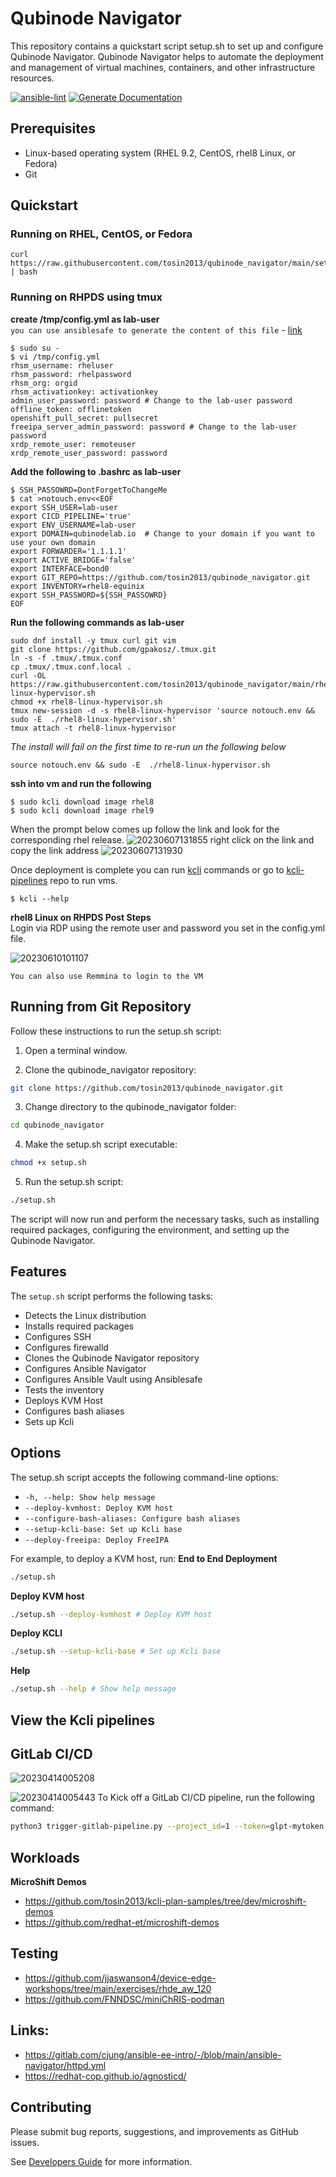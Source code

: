 # Qubinode Navigator
This repository contains a quickstart script setup.sh to set up and configure Qubinode Navigator. Qubinode Navigator helps to automate the deployment and management of virtual machines, containers, and other infrastructure resources.

[![ansible-lint](https://github.com/tosin2013/qubinode_navigator/actions/workflows/ansible-lint.yml/badge.svg)](https://github.com/tosin2013/qubinode_navigator/actions/workflows/ansible-lint.yml)
[![Generate Documentation](https://github.com/tosin2013/qubinode_navigator/actions/workflows/generate-documentation.yml/badge.svg)](https://github.com/tosin2013/qubinode_navigator/actions/workflows/generate-documentation.yml)

## Prerequisites
* Linux-based operating system (RHEL 9.2, CentOS, rhel8 Linux, or Fedora)
* Git

## Quickstart 

### Running on RHEL, CentOS, or Fedora
```
curl https://raw.githubusercontent.com/tosin2013/qubinode_navigator/main/setup.sh | bash
```
### Running on  RHPDS using tmux
**create /tmp/config.yml as lab-user**  
`you can use ansiblesafe to generate the content of this file` - [link](https://github.com/tosin2013/ansiblesafe) 
```
$ sudo su - 
$ vi /tmp/config.yml
rhsm_username: rheluser
rhsm_password: rhelpassword
rhsm_org: orgid
rhsm_activationkey: activationkey
admin_user_password: password # Change to the lab-user password
offline_token: offlinetoken
openshift_pull_secret: pullsecret
freeipa_server_admin_password: password # Change to the lab-user password
xrdp_remote_user: remoteuser
xrdp_remote_user_password: password
```
**Add the following to .bashrc as lab-user**
```
$ SSH_PASSOWRD=DontForgetToChangeMe
$ cat >notouch.env<<EOF
export SSH_USER=lab-user
export CICD_PIPELINE='true'
export ENV_USERNAME=lab-user
export DOMAIN=qubinodelab.io  # Change to your domain if you want to use your own domain
export FORWARDER='1.1.1.1'
export ACTIVE_BRIDGE='false'
export INTERFACE=bond0
export GIT_REPO=https://github.com/tosin2013/qubinode_navigator.git
export INVENTORY=rhel8-equinix
export SSH_PASSWORD=${SSH_PASSOWRD}
EOF
```

**Run the following commands as lab-user**  
```
sudo dnf install -y tmux curl git vim 
git clone https://github.com/gpakosz/.tmux.git
ln -s -f .tmux/.tmux.conf
cp .tmux/.tmux.conf.local .
curl -OL https://raw.githubusercontent.com/tosin2013/qubinode_navigator/main/rhel8-linux-hypervisor.sh
chmod +x rhel8-linux-hypervisor.sh
tmux new-session -d -s rhel8-linux-hypervisor 'source notouch.env && sudo -E  ./rhel8-linux-hypervisor.sh'
tmux attach -t rhel8-linux-hypervisor
```

*The install will fail on the first time to re-run un the following below*
```
source notouch.env && sudo -E  ./rhel8-linux-hypervisor.sh
```

**ssh into vm and run the following**
```
$ sudo kcli download image rhel8
$ sudo kcli download image rhel9
```

When the prompt below comes up follow the link and look for the corresponding rhel release.
![20230607131855](https://i.imgur.com/MaFsUau.png)
right click on the link and copy the link address
![20230607131930](https://i.imgur.com/83Gar1k.png)

Once deployment is complete you can run [kcli](https://kcli.readthedocs.io/en/latest/) commands or go to [kcli-pipelines](https://github.com/tosin2013/kcli-pipelines) repo to run vms. 
```
$ kcli --help
```

**rhel8 Linux on RHPDS Post Steps**  
Login via RDP using the remote user and password you set in the config.yml file.  

![20230610101107](https://i.imgur.com/DjPE6NR.png)

`You can also use Remmina to login to the VM`


## Running from Git Repository
Follow these instructions to run the setup.sh script:

1. Open a terminal window.

2. Clone the qubinode_navigator repository:

```bash
git clone https://github.com/tosin2013/qubinode_navigator.git
```

3. Change directory to the qubinode_navigator folder:
```bash
cd qubinode_navigator
```
4. Make the setup.sh script executable:
```bash
chmod +x setup.sh
```
5. Run the setup.sh script:
```bash
./setup.sh
```

The script will now run and perform the necessary tasks, such as installing required packages, configuring the environment, and setting up the Qubinode Navigator.

## Features

The `setup.sh` script performs the following tasks:

* Detects the Linux distribution
* Installs required packages
* Configures SSH
* Configures firewalld
* Clones the Qubinode Navigator repository
* Configures Ansible Navigator
* Configures Ansible Vault using Ansiblesafe
* Tests the inventory
* Deploys KVM Host
* Configures bash aliases
* Sets up Kcli
  
## Options
The setup.sh script accepts the following command-line options:

* `-h, --help: Show help message`
* `--deploy-kvmhost: Deploy KVM host`
* `--configure-bash-aliases: Configure bash aliases`
* `--setup-kcli-base: Set up Kcli base`
* `--deploy-freeipa: Deploy FreeIPA`


For example, to deploy a KVM host, run:
**End to End Deployment**
```bash
./setup.sh
```

**Deploy KVM host**
```bash
./setup.sh --deploy-kvmhost # Deploy KVM host
```
**Deploy KCLI**
```bash
./setup.sh --setup-kcli-base # Set up Kcli base
```

**Help**
```bash
./setup.sh --help # Show help message
```
## View the Kcli pipelines 

## GitLab CI/CD
![20230414005208](https://i.imgur.com/ekBytuN.png)

![20230414005443](https://i.imgur.com/eiV8NNM.png)
To Kick off a GitLab CI/CD pipeline, run the following command:
```bash
python3 trigger-gitlab-pipeline.py --project_id=1 --token=glpt-mytoken --ref=main --target_server=servername --ssh_host=server.example.com --ssh_password=PASSWORD
```

## Workloads 
**MicroShift Demos**
* https://github.com/tosin2013/kcli-plan-samples/tree/dev/microshift-demos
* https://github.com/redhat-et/microshift-demos

## Testing 
* https://github.com/jjaswanson4/device-edge-workshops/tree/main/exercises/rhde_aw_120
* https://github.com/FNNDSC/miniChRIS-podman

## Links: 
* https://gitlab.com/cjung/ansible-ee-intro/-/blob/main/ansible-navigator/httpd.yml
* https://redhat-cop.github.io/agnosticd/

## Contributing
Please submit bug reports, suggestions, and improvements as GitHub issues.

See [Developers Guide](docs/developers.md) for more information.
